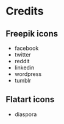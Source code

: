 # Credits

## Freepik icons

- facebook
- twitter
- reddit
- linkedin
- wordpress
- tumblr

## Flatart icons

- diaspora
